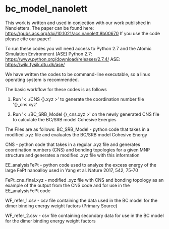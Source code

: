 # bc_model_nanolett
This work is written and used in conjection with our work published in Nanoletters.
The paper can be found here: https://pubs.acs.org/doi/10.1021/acs.nanolett.8b00670
If you use the code please cite our paper!

To run these codes you will need access to Python 2.7 and the Atomic Simulation Environment (ASE)
Python 2.7: https://www.python.org/download/releases/2.7.4/
ASE: https://wiki.fysik.dtu.dk/ase/

We have written the codes to be command-line executable, so a linux operating system is recommended.

The basic workflow for these codes is as follows

1. Run '< ./CNS {}.xyz >' to generate the coordination number file '{}_cns.xyz'

2. Run '< ./BC_SRB_Model {}_cns.xyz >' on the newly generated CNS file to calculate the BC/SRB model Cohesive Energies 

The Files are as follows:
BC_SRB_Model - python code that takes in a modified .xyz file and evaluates the BC/SRB model Cohesive Energy

CNS - python code that takes in a regular .xyz file and generates coordination numbers (CNS) and bonding topologies for a given MNP structure and generates a modified .xyz file with this information

EE_analysisFePt - python code used to analyze the excess energy of the large FePt nanoalloy used in Yang et al. Nature 2017, 542, 75-70

FePt_cns_final.xyz - modified .xyz file with CNS and bonding topology as an example of the output from the CNS code and for use in the EE_analysisFePt code

WF_refer_1.csv - csv file containing the data used in the BC model for the dimer binding energy weight factors (Primary Source)

WF_refer_2.csv - csv file containing secondary data for use in the BC model for the dimer binding energy weight factors
